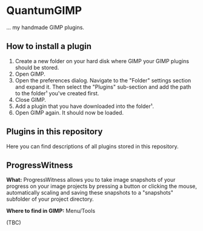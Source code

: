 # QuantumGIMP

... my handmade GIMP plugins.

## How to install a plugin

1. Create a new folder on your hard disk where GIMP your GIMP plugins should be stored.
2. Open GIMP.
3. Open the preferences dialog. Navigate to the "Folder" settings section and expand it. Then select the "Plugins" sub-section and add the path to the folder¹ you've created first.
4. Close GIMP.
5. Add a plugin that you have downloaded into the folder¹.
6. Open GIMP again. It should now be loaded.

## Plugins in this repository

Here you can find descriptions of all plugins stored in this repository.

## ProgressWitness
**What:** 
ProgressWitness allows you to take image snapshots of your progress on your image projects by pressing a button or clicking the mouse, automatically scaling and saving these snapshots to a "snapshots" subfolder of your project directory.

**Where to find in GIMP:** Menu/Tools

(TBC)
